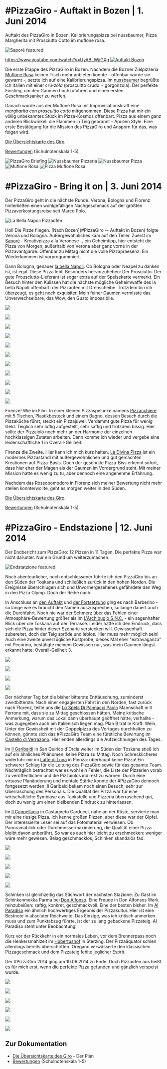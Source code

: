 # #PizzaGiro - Auftakt in Bozen | 1\. Juni 2014

Auftakt des PizzaGiro in Bozen, Kalibrierungspizza bei nussbaumer, Pizza Margherita mit Prosciutto Cotto im muflone rosa.

![Saporé featured](uploads/2014/06/IMG_20140601_141022.jpg)

<https://www.youtube.com/watch?v=UyABLWjjGXg> [![Auftakt Bozen](http://img.youtube.com/vi/UyABLWjjGXg/0.jpg)](http://www.youtube.com/watch?v=UyABLWjjGXg)

Die erste Etappe des PizzaGiro in Bozen. Nachdem die Bozner Zielpizzeria [Muflone Rosa](https://plus.google.com/101417088472218693904/about?gl=at&hl=en) keinen Tisch mehr anbieten konnte - offenbar wurde sie gewarnt -, setzte ich auf eine Kalibrierungspizza. Im [nussbaumer](http://www.vinum.it/Gastronomie-Lokale/nussbaumer.html) begrüßte ich Italien mit einer _cru-zola_ (proscuitto crudo + gorgonzola). Der perfekte Einstieg, um den Gaumen hochzufahren und einen ersten Geschmacksanker zu werfen.

Danach wurde aus der Muflone Rosa mit Improvisationskraft eine _margharita con proscuitto cotto_ mitgenommen. Diese Pizza hat mir ein völlig unbekanntes Stück im Pizza-Kosmos offenbart. Pizza aus einem ganz anderen Blickwinkel: die Flammen in Teig gebrannt - Apulien Style. Eine erste Bestätigung für die Mission des PizzaGiro und Ansporn für das, was folgen wird.

[Die Übersichtskarte des Giro](https://mapsengine.google.com/map/edit?mid=zLTl1OwaLcWA.kO5dZbHqmECk).

[Bewertungen](https://docs.google.com/spreadsheets/d/1nJDMmr8qeW6X0n13t-sRvPXcfXNC589JQmiwaUws5mM/edit?usp=sharing) (Schulnotenskala 1-5)

![PizzaGiro Briefing](uploads/2014/06/the_challenge.jpg) ![Nussbaumer Pizzeria](uploads/2014/06/nussbaumer_outdoor.jpg) ![Nussbaumer Pizza](uploads/2014/06/nussbaumer_pizza.jpg) ![Muflone Rosa](uploads/2014/06/muflone_rosa_outdoor.jpg) ![Pizza Muflone Rosa](uploads/2014/06/muflone_rosa_pizza.jpg)

# #PizzaGiro - Bring it on | 3\. Juni 2014

Der PizzaGiro geht in die nächste Runde. Verona, Bologna und Florenz hinterließen einen wohlgefälligen Nachgeschmack auf der größten Pizzaverkostungsreise seit Marco Polo.

![La Bella Napoli Pizzaofen](uploads/2014/06/la_bella_napoli_pizzaofen.jpg)

Hoi! Die Pizze fliegen. [Nach Bozen](#PizzaGiro -- Auftakt in Bozen) folgte Verona und Bologna. Außergewöhnliches kam auf den Teller. Zuerst im [Saporė](http://www.saporeverona.it/) - Kreativpizza a la Veronese -, ein Geheimtipp, hier entsteht die Pizza von Morgen, außerhalb von Verona aber ganz vorne in der Pizzavantgarde. Offenbar zu Mittag nicht die volle Pizzapraesenz. Ein Wiederkommen ist vorprogrammiert.

Dann Bologna, genauer [la bella Napoli](http://www.labellanapoli.it/). Ob Bologna oder Neapel zu danken ist, ist egal. Diese Pizza lebt. Besonders hervorzuheben: Der Prosciutto. Der gute Prousciutto-Lieferant ist sogar extra auf der Speisekarte vermerkt. Ein Besuch hinter den Kulissen hat die nächste mögliche Geheimwaffe des la bella Napoli offenbart: der Pizzaofen mit Drehscheibe. Trotzdem bin ich überzeugt, es geht noch exquisiter. Mein feiner Gaumen vermisste das Unverwechselbare, das Wow, den Gusto impossibile.

![](uploads/2014/06/sapore_outdoor-150x150.jpg)

![](uploads/2014/06/sapore_pizza-150x150.jpg)

![](uploads/2014/06/sapore_indoor-150x150.jpg)

![](uploads/2014/06/la_bella_napoli_outdoor-150x150.jpg)

![](uploads/2014/06/la_bella_napoli_pizzaofen-150x150.jpg)

![](uploads/2014/06/la_bella_napoli_pizza-150x150.jpg)

![](uploads/2014/06/pizzacchiere_outdoor-150x150.jpg)

![](uploads/2014/06/pizzacchiere_pizza-150x150.jpg)

![](uploads/2014/06/la_pizza_divina_outdoor-150x150.jpg)

![](uploads/2014/06/la_pizza_divina_indoor-150x150.jpg)

![](uploads/2014/06/la_pizza_divina_pizza-150x150.jpg)

Firenze! Wie im Film. In einer kleinen Pizzaspelunke namens [Pizzacchiere](http://www.pizzacchiere.com/) mit 5 Tischen, Plastikbesteck und einem Bagno, dessen Besuch durch die Pizzaküche führt, steckt ein Pizzajuwel. Verdammt gute Pizza für wenig Geld. Teiglich sehr luftig aufgestellt, sehr saftig und trotzdem bissig. Hier sollte der Pizzaiolo noch mehr an der Harmonie der einzelnen hochklassigen Zutaten arbeiten. Dann komme ich wieder und vergebe eine leidenschaftliche 1 in Overall-Geilheit.

Firenze die Zweite. Hier kann ich mich kurz halten. [La Divina Pizza](http://www.ladivinapizza.it/) ist ein modernes Pizzastandl mit außergewöhnlichen und gut gemachten Kreationen auf Pizza-Basis. Doch der geschulte Pizza-Biss erkennt sofort, dass hier eher der Magen als der Gaumen im Vordergrund steht. Mit meiner Mission hatte es wenig zu tu, aber dennoch eine angenehme Erfahrung.

Nachdem das Rossopomodoro in Florenz sich meiner Bewertung nicht mehr stellen konnte/wollte, geht es morgen weiter in den Süden.

[Die Übersichtskarte des Giro](https://mapsengine.google.com/map/edit?mid=zLTl1OwaLcWA.kO5dZbHqmECk).

[Bewertungen](https://docs.google.com/spreadsheets/d/1nJDMmr8qeW6X0n13t-sRvPXcfXNC589JQmiwaUws5mM/edit?usp=sharing) (Schulnotenskala 1-5)

# #PizzaGiro - Endstazione | 12\. Juni 2014

Der Endbericht zum PizzaGiro: 12 Pizzen in 11 Tagen. Die perfekte Pizza war nicht darunter. Nur ein Grund um weiterzumachen.

![Endstatzione featured](uploads/2014/06/IMG_20140606_192100.jpg)

Noch abenteurlicher, noch entschlossener führte ich den PizzaGiro bis an den Süden der Toskana und schließlich zurück in den hohen Norden. Die Ereignisse überschlugen sich und Unvorhergesehenes gefährdete den Weg in den Pizza Olymp. Doch der Reihe nach:

In Anschluss an [den Auftakt](http://digit.alitility.com/gastronomicalitility/pizzagiro-auftakt-in-bozen/ "#PizzaGiro -- Auftakt in Bozen") und [der Fortsetzung](http://digit.alitility.com/gastronomicalitility/pizzagiro-bring-it-on/ "#PizzaGiro -- Bring it on") ging es nach Barberino - so lange wie es braucht den Namen auszusprechen, so lange dauert auch die Durchfahrt. Noch nie war der Schmerz über das Fehlen einer Atmosphäre-Bewertung größer als im [L'Archibugio S.N.C.](https://plus.google.com/116010301172668321918/about?gl=at&hl=en) - ein sagenhafter Blick über die Toskana auf der Terrasse. Leider hatte ich den Eindruck, dass sich die Pizza hinter dieser Szenarie verstecken will. Gewissenhaft zubereitet, doch der Teig spröde und leblos. Hier muss mehr möglich sein! Auch eine zweite unverzügliche Kostprobe, dieses Mal eher "extravaganza" mit Pecorino, bestätigte meinem Gewissen nur, was mein Gaumen längst erkannt hatte: Overall-Geilheit 3.

![](uploads/2014/06/IMG_20140604_195520-150x150.jpg)

![](uploads/2014/06/IMG_20140604_195454-150x150.jpg)

![](uploads/2014/06/IMG_20140604_201559-150x150.jpg)

![](uploads/2014/06/IMG_20140604_204025-150x150.jpg)

Der nächster Tag bot die bisher bitterste Enttäuschung, zuminderst zweitbitterste. Nach einer engagierten Fahrt in den Norden, fast zurück nach Florenz, teilte uns die [Lo Spela Di Pannacci Paolo](http://www.lospela.it/) Mannschaft in Il Ferrone mit, dass sie zu Mittag geschlossen hätten. Meine kritische Anmerkung, warum das Lokal dann überhaupt geöffnet hätte, verhallte - was zugegeben auch am Italienisch liegen mag. Plan B trat in Kraft: Wein. Unter der Gewissheit mit der Doppelpizza des Vortages durchhalten zu können, gönnte sich das #PizzaGiro Team eine fürstliche Bewirtung im [Castello di Verrazano](http://www.verrazzano.com/en/). Hier enden allerdings die Aufzeichnungen des Tages.

Im [Il Garibaldi](http://www.ilgaribaldisanquirico.it/) in San Quirico d'Orcia weiter im Süden der Toskana stieß ich auf ein ähnliches Phänomen: keine Pizza zu Mittag. Noch Schrecklicheres widerfuhr mir im [Latte di Luna](http://www.verrazzano.com/en/) in Pienza: überhaupt keine Pizza! Ein schwerer Schlag für die Leitung des PizzaGiro sowie für das gesamte Team. Nachträglich betrachtet war es wohl ein Fehler, die Liste der Pizzerien vorab zu veröffentlichen und die Pizzaiolos indirekt zu warnen. Durch eine virtuose Planänderung und mentale Stärke konnte der #PizzaGiro dennoch fortgesetzt werden. Il Garibald bekam noch einen Besuch, sehr zur Überraschung des Personals. Die Qualität der Pizza war für eine wirtschaftliche Symbiose aus Tankstelle und Pizzeria überraschend gut, doch zu wenig um einen bleibenden Eindruck zu hinterlassen.

Im [Il Cappellacio](http://www.ilcappellaccio.com/) in Castagneto Carducci, nahe an der Küste, servierte man mir eine riesige Pizza. Ich kenne großen Pizzen, aber diese war der Gipfel. Der interessierte Leser sei auf das Fotomaterial verwiesen. Ob Panoramablick oder Durchmessermaximierung, die Qualität einer Pizza bleibt davon unberührt. So war es auch hier leicht zu erschmecken: weniger wäre mehr gewesen. Belag geschmacklos, Schinken skandalös fad.

![](uploads/2014/06/IMG_20140606_125202-150x150.jpg)

![](uploads/2014/06/IMG_20140606_200242-150x150.jpg)

![](uploads/2014/06/IMG_20140607_185751-150x150.jpg)

![](uploads/2014/06/IMG_20140607_192203-150x150.jpg)

![](uploads/2014/06/IMG_20140607_192221-150x150.jpg)

Schinken ist gleichzeitig das Stichwort der nächsten Stazione. Zu Gast im Schinkenmekka Parma bei [Don Alfonso](http://www.ristorantedonalfonso.com/). Eine Freude in Don Alfonsos Werk reinzubeißen: saftig, konkret, geschmackvoll. Eine der besten bisher. Im [Al Paradiso](http://www.vicenza.com/vetrina/al-paradiso) ein ähnlich hochwertiges Ergebnis der Pizzakultur. Hier ist eine Bestnote in absoluter Reichweite. Das Einzige, was ich kritisch anmerken muss und zum Punktabzug führte, ist der zu lang gebackene Pizzateig. Al Paradiso steht unter Beobachtung!

Kurz vor der Rückkehr in ein normales Leben, vor dem Brennerpass noch die Henkersmahlzeit im [Hubertushof](http://www.hotel-hubertushof.it/) in Sterzing. Der Pizzaäquator schien allerdings bereits überschritten. Oregano verwässerte den klassischen Pizzageschmack und dem Pizzateig fehlte jeglicher Esprit.

Der #PizzaGiro 2014 ging am 10.06.2014 zu Ende. Doch Pizzaofen aus heißt es für mich erst, wenn die perfekte Pizza gefunden und gänzlich verspeist wurde.

![](uploads/2014/06/IMG_20140608_200009-150x150.jpg)

![](uploads/2014/06/IMG_20140608_191627-150x150.jpg)

![](uploads/2014/06/IMG_20140609_204204-150x150.jpg)

![](uploads/2014/06/IMG_20140609_201603-150x150.jpg)

![](uploads/2014/06/IMG_20140610_142545-150x150.jpg)

![](uploads/2014/06/IMG_20140610_140141-150x150.jpg)

## Zur Dokumentation

- [Die Übersichtskarte des Giro](https://mapsengine.google.com/map/edit?mid=zLTl1OwaLcWA.kO5dZbHqmECk) - Der Plan
- [Bewertungen](https://docs.google.com/spreadsheets/d/1nJDMmr8qeW6X0n13t-sRvPXcfXNC589JQmiwaUws5mM/edit?usp=sharing) (Schulnotenskala 1-5)
